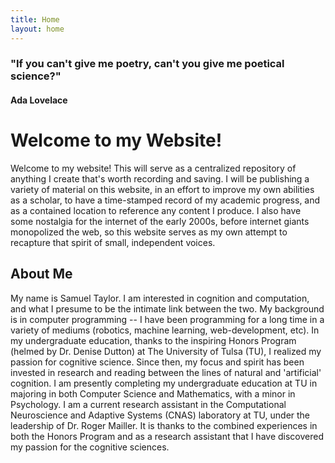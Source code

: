 ```yaml
---
title: Home
layout: home
---
```


### "If you can't give me poetry, can't you give me poetical science?" 
#### Ada Lovelace

# Welcome to my Website!

Welcome to my website! This will serve as a centralized repository of anything I create that's worth recording and saving. I will be publishing a variety of material on this website, in an effort to improve my own abilities as a scholar, to have a time-stamped record of my academic progress, and as a contained location to reference any content I produce. I also have some nostalgia for the internet of the early 2000s, before internet giants monopolized the web, so this website serves as my own attempt to recapture that spirit of small, independent voices.

## About Me

My name is Samuel Taylor. I am interested in cognition and computation, and what I presume to be the intimate link between the two. My background is in computer programming -- I have been programming for a long time in a variety of mediums (robotics, machine learning, web-development, etc). In my undergraduate education, thanks to the inspiring Honors Program (helmed by Dr. Denise Dutton) at The University of Tulsa (TU), I realized my passion for cognitive science. Since then, my focus and spirit has been invested in research and reading between the lines of natural and 'artificial' cognition. I am presently completing my undergraduate education at TU in majoring in both Computer Science and Mathematics, with a minor in Psychology. I am a current research assistant in the Computational Neuroscience and Adaptive Systems (CNAS) laboratory at TU, under the leadership of Dr. Roger Mailler. It is thanks to the combined experiences in both the Honors Program and as a research assistant that I have discovered my passion for the cognitive sciences.